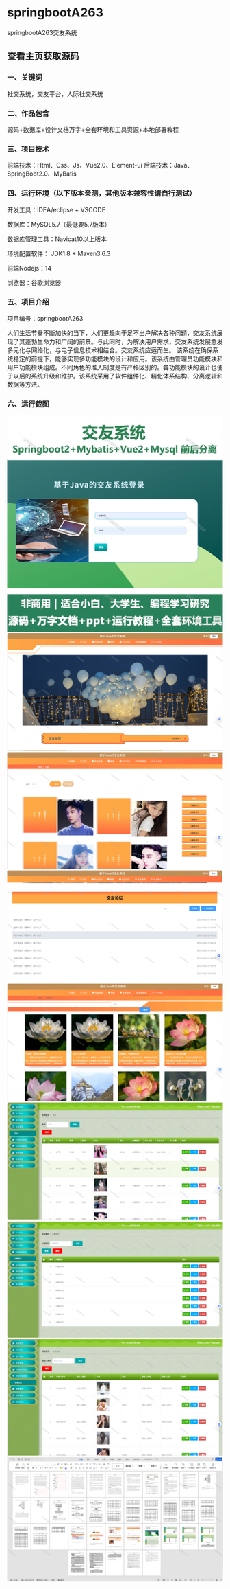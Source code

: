 # springbootA263
springbootA263交友系统
 
## 查看主页获取源码

### 一、关键词
社交系统，交友平台，人际社交系统

### 二、作品包含
源码+数据库+设计文档万字+全套环境和工具资源+本地部署教程

### 三、项目技术
前端技术：Html、Css、Js、Vue2.0、Element-ui 
后端技术：Java、SpringBoot2.0、MyBatis

### 四、运行环境（以下版本亲测，其他版本兼容性请自行测试）
开发工具：IDEA/eclipse  + VSCODE

数据库：MySQL5.7（最低要5.7版本）

数据库管理工具：Navicat10以上版本

环境配置软件： JDK1.8 + Maven3.6.3

前端Nodejs：14

浏览器：谷歌浏览器

### 五、项目介绍
项目编号：springbootA263

人们生活节奏不断加快的当下，人们更趋向于足不出户解决各种问题，交友系统展现了其蓬勃生命力和广阔的前景。与此同时，为解决用户需求，交友系统发展愈发多元化与网络化，与电子信息技术相结合。交友系统应运而生。
该系统在确保系统稳定的前提下，能够实现多功能模块的设计和应用。该系统由管理员功能模块和用户功能模块组成。不同角色的准入制度是有严格区别的。各功能模块的设计也便于以后的系统升级和维护。该系统采用了软件组件化、精化体系结构、分离逻辑和数据等方法。

### 六、运行截图
![cover.png](./cover.png)
![1.png](./1.png)
![2.png](./2.png)
![3.png](./3.png)
![4.png](./4.png)
![5.png](./5.png)
![6.png](./6.png)
![7.png](./7.png)
![8.png](./8.png)
